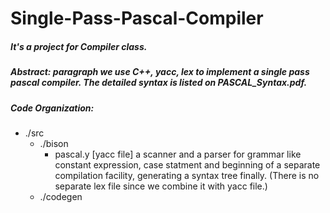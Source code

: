# Single-Pass-Pascal-Compiler

##### It's a project for Compiler class.
##### Abstract: paragraph we use C++, yacc, lex to implement a single pass pascal compiler. The detailed syntax is listed on PASCAL_Syntax.pdf.
##### Code Organization:

* ./src
  * ./bison
    * pascal.y [yacc file] a scanner and a parser for grammar like constant expression, case statment and beginning of a separate compilation facility, generating a syntax tree finally. (There is no separate lex file since we combine it with yacc file.)
  * ./codegen

